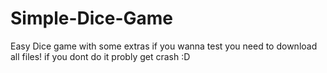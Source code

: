 # Simple-Dice-Game
Easy Dice game with some extras if you wanna test you need to download all files! if you dont do it probly get crash :D
